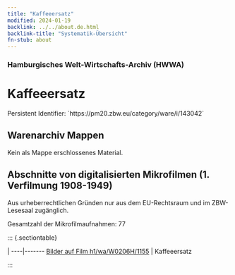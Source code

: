 ```yaml
---
title: "Kaffeeersatz"
modified: 2024-01-19
backlink: ../../about.de.html
backlink-title: "Systematik-Übersicht"
fn-stub: about
---
```


### Hamburgisches Welt-Wirtschafts-Archiv (HWWA)

# Kaffeeersatz

<div class="hint">Persistent Identifier: `https://pm20.zbw.eu/category/ware/i/143042`</div>







## Warenarchiv Mappen





Kein als Mappe erschlossenes Material.



<a id="filmsections" />

## Abschnitte von digitalisierten Mikrofilmen (1. Verfilmung 1908-1949)

<p>Aus urheberrechtlichen Gründen nur aus dem EU-Rechtsraum und im ZBW-Lesesaal zugänglich.</p>


<p>Gesamtzahl der Mikrofilmaufnahmen: 77</p>





::: {.sectiontable}

 | 
----|-------
<a class="btn" href="https://pm20.zbw.eu/film/h1/wa/W0206H/1155" rel="nofollow">Bilder auf Film h1/wa/W0206H/1155</a> | Kaffeeersatz


:::
















